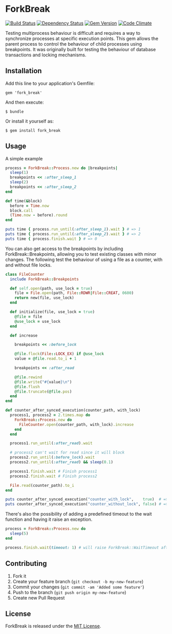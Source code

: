 # ForkBreak

[![Build Status](https://secure.travis-ci.org/forkbreak/fork_break.png)](http://travis-ci.org/forkbreak/fork_break) [![Dependency Status](https://gemnasium.com/forkbreak/fork_break.png)](https://gemnasium.com/forkbreak/fork_break) [![Gem Version](https://badge.fury.io/rb/fork_break.svg)](http://badge.fury.io/rb/fork_break) [![Code Climate](https://codeclimate.com/github/forkbreak/fork_break/badges/gpa.svg)](https://codeclimate.com/github/forkbreak/fork_break)

Testing multiprocess behaviour is difficult and requires a way to synchronize processes at
specific execution points. This gem allows the parent process to control the behaviour of child processes using
breakpoints. It was originally built for testing the behaviour of database transactions and locking mechanisms.

## Installation

Add this line to your application's Gemfile:

    gem 'fork_break'

And then execute:

    $ bundle

Or install it yourself as:

    $ gem install fork_break

## Usage

A simple example

```ruby
process = ForkBreak::Process.new do |breakpoints|
  sleep(1)
  breakpoints << :after_sleep_1
  sleep(2)
  breakpoints << :after_sleep_2
end

def time(&block)
  before = Time.now
  block.call
  (Time.now - before).round
end

puts time { process.run_until(:after_sleep_1).wait } # => 1
puts time { process.run_until(:after_sleep_2).wait } # => 2
puts time { process.finish.wait } # => 0
```

You can also get access to the breakpoints by including ForkBreak::Breakpoints, allowing you to test
existing classes with minor changes. The following test the behaviour of using a file as a counter, with
and without file locks.

```ruby
class FileCounter
  include ForkBreak::Breakpoints

  def self.open(path, use_lock = true)
    file = File.open(path, File::RDWR|File::CREAT, 0600)
    return new(file, use_lock)
  end

  def initialize(file, use_lock = true)
    @file = file
    @use_lock = use_lock
  end

  def increase

    breakpoints << :before_lock

    @file.flock(File::LOCK_EX) if @use_lock
    value = @file.read.to_i + 1

    breakpoints << :after_read

    @file.rewind
    @file.write("#{value}\n")
    @file.flush
    @file.truncate(@file.pos)
  end
end

def counter_after_synced_execution(counter_path, with_lock)
  process1, process2 = 2.times.map do
    ForkBreak::Process.new do
      FileCounter.open(counter_path, with_lock).increase
    end
  end

  process1.run_until(:after_read).wait

  # process2 can't wait for read since it will block
  process2.run_until(:before_lock).wait
  process2.run_until(:after_read) && sleep(0.1)

  process1.finish.wait # Finish process1
  process2.finish.wait # Finish process2

  File.read(counter_path).to_i
end

puts counter_after_synced_execution("counter_with_lock",    true)  # => 2
puts counter_after_synced_execution("counter_without_lock", false) # => 1
```

There's also the possibility of adding a predefined timeout to the wait function and having it raise an exception.

```ruby
process = ForkBreak::Process.new do
  sleep(5)
end

process.finish.wait(timeout: 1) # will raise ForkBreak::WaitTimeout after 1 second
```

## Contributing

1. Fork it
2. Create your feature branch (`git checkout -b my-new-feature`)
3. Commit your changes (`git commit -am 'Added some feature'`)
4. Push to the branch (`git push origin my-new-feature`)
5. Create new Pull Request

## License
ForkBreak is released under the [MIT License](http://www.opensource.org/licenses/MIT).
